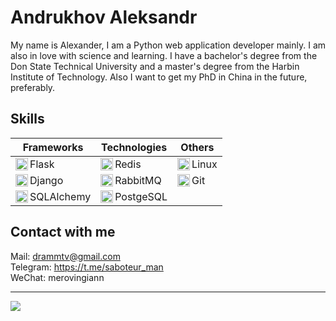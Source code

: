 # Andrukhov Aleksandr
My name is Alexander, I am a Python web application developer mainly. I am also in love with science and learning. I have a bachelor's degree from the Don State Technical University and a master's degree from the Harbin Institute of Technology. Also I want to get my PhD in China in the future, preferably.

## Skills
| Frameworks | Technologies | Others |
| ------------- | ------------- | ------------- |
| <img align="left" width="20px" src="https://cdn.jsdelivr.net/npm/simple-icons@3.10.0/icons/flask.svg"/>Flask | <img align="left" width="20px"  src="https://cdn.worldvectorlogo.com/logos/redis.svg" />Redis  | <img align="left" width="20px" src="https://upload.wikimedia.org/wikipedia/commons/thumb/3/35/Tux.svg/800px-Tux.svg.png"/>Linux |
| <img align="left" width="20px" src="https://avatars.githubusercontent.com/u/27804?s=200&v=4"/>Django | <img align="left" width="20px"  src="https://cdn.worldvectorlogo.com/logos/rabbitmq.svg" />RabbitMQ  | <img align="left" width="20px" src="https://upload.wikimedia.org/wikipedia/commons/3/3f/Git_icon.svg"/>Git |
| <img align="left" width="20px"  src="https://dev-gang.ru/s/doc/flask-sqlalchemy/assets/icon.png"/>SQLAlchemy | <img align="left" width="20px"  src="https://upload.wikimedia.org/wikipedia/commons/2/29/Postgresql_elephant.svg"/>PostgeSQL ||

## Contact with me

Mail: drammtv@gmail.com<br/>
Telegram: https://t.me/saboteur_man<br/>
WeChat: merovingiann<br/>
<hr>
<img align="left" src="https://www.codewars.com/users/AlertRED/badges/large" />
